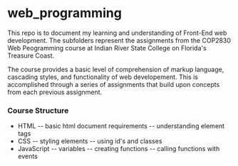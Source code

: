 # web_programming

This repo is to document my learning and understanding of Front-End web development.
The subfolders represent the assignments from the COP2830 Web Peogramming course at
Indian River State College on Florida's Treasure Coast.

The course provides a basic level of comprehension of markup language, cascading styles,
and functionality of web developement. This is accomplished through a series of assignments
that build upon concepts from each previous assignment.

### Course Structure
- HTML
-- basic html document requirements
-- understanding element tags
- CSS
-- styling elements
-- using id's and classes
- JavaScript
-- variables
-- creating functions
-- calling functions with events

